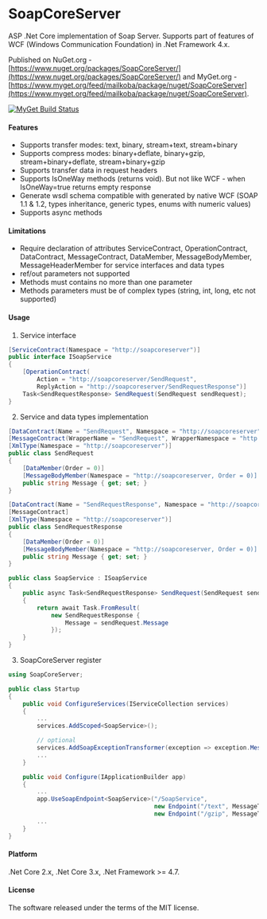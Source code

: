 # SoapCoreServer
ASP .Net Core implementation of Soap Server. Supports part of features of WCF (Windows Communication Foundation) in .Net Framework 4.x.

Published on NuGet.org - [https://www.nuget.org/packages/SoapCoreServer/](https://www.nuget.org/packages/SoapCoreServer/) and MyGet.org - [https://www.myget.org/feed/mailkoba/package/nuget/SoapCoreServer](https://www.myget.org/feed/mailkoba/package/nuget/SoapCoreServer).

[![MyGet Build Status](https://www.myget.org/BuildSource/Badge/mailkoba?identifier=04051ba8-d3da-4f33-aa70-fb71fa22ec47)](https://www.myget.org/)

#### Features

* Supports transfer modes: text, binary, stream+text, stream+binary
* Supports compress modes: binary+deflate, binary+gzip, stream+binary+deflate, stream+binary+gzip
* Supports transfer data in request headers
* Supports IsOneWay methods (returns void). But not like WCF - when IsOneWay=true returns empty response
* Generate wsdl schema compatible with generated by native WCF (SOAP 1.1 & 1.2, types inheritance, generic types, enums with numeric values)
* Supports async methods

#### Limitations

* Require declaration of attributes ServiceContract, OperationContract, DataContract, MessageContract, DataMember, MessageBodyMember, MessageHeaderMember for service interfaces and data types
* ref/out parameters not supported
* Methods must contains no more than one parameter
* Methods parameters must be of complex types (string, int, long, etc not supported)

#### Usage

1. Service interface

```csharp
[ServiceContract(Namespace = "http://soapcoreserver")]
public interface ISoapService
{
    [OperationContract(
        Action = "http://soapcoreserver/SendRequest",
        ReplyAction = "http://soapcoreserver/SendRequestResponse")]
    Task<SendRequestResponse> SendRequest(SendRequest sendRequest);
}
```

2. Service and data types implementation

```csharp
[DataContract(Name = "SendRequest", Namespace = "http://soapcoreserver")]
[MessageContract(WrapperName = "SendRequest", WrapperNamespace = "http://soapcoreserver", IsWrapped = true)]
[XmlType(Namespace = "http://soapcoreserver")]
public class SendRequest
{
    [DataMember(Order = 0)]
    [MessageBodyMember(Namespace = "http://soapcoreserver, Order = 0)]
    public string Message { get; set; }
}

[DataContract(Name = "SendRequestResponse", Namespace = "http://soapcoreserver")]
[MessageContract]
[XmlType(Namespace = "http://soapcoreserver")]
public class SendRequestResponse
{
    [DataMember(Order = 0)]
    [MessageBodyMember(Namespace = "http://soapcoreserver, Order = 0)]
    public string Message { get; set; }
}

public class SoapService : ISoapService
{
    public async Task<SendRequestResponse> SendRequest(SendRequest sendRequest)
    {
        return await Task.FromResult(
            new SendRequestResponse {
                Message = sendRequest.Message
            });
    }
}
```

3. SoapCoreServer register

```csharp
using SoapCoreServer;

public class Startup
{
    public void ConfigureServices(IServiceCollection services)
    {
        ...
        services.AddScoped<SoapService>();

        // optional
        services.AddSoapExceptionTransformer(exception => exception.Message);
        ...
    }

    public void Configure(IApplicationBuilder app)
    {
        ...
        app.UseSoapEndpoint<SoapService>("/SoapService",
                                         new Endpoint("/text", MessageType.Text),
                                         new Endpoint("/gzip", MessageType.StreamBinaryGZip));
        ...
    }
}
```

#### Platform

.Net Core 2.x, .Net Core 3.x, .Net Framework >= 4.7.

#### License

The software released under the terms of the MIT license.
